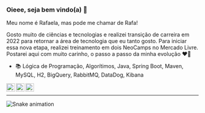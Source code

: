 ### Oieee, seja bem vindo(a) 👋

Meu nome é Rafaela, mas pode me chamar de Rafa!

Gosto muito de ciências e tecnologias e realizei transição de carreira em 2022 para retornar a área de tecnologia que eu tanto gosto.
Para iniciar essa nova etapa, realizei treinamento em dois NeoCamps no Mercado Livre.
Postarei aqui com muito carinho, o passo a passo da minha evolução ❤️🚀

- 📚 Lógica de Programação, Algorítimos, Java, Spring Boot, Maven, MySQL, H2, BigQuery, RabbitMQ, DataDog, Kibana


<a target="_blank" href="https://www.linkedin.com/in/rafasoaresdesa/">
  <img align="left" alt="LinkdeIN" width="22px" src="https://cdn.jsdelivr.net/npm/simple-icons@v3/icons/linkedin.svg" />
</a>
<a target="_blank" href="mailto:rafa.soaresdesa@gmail.com">
  <img align="left" alt="Gmail" width="22px" src="https://cdn.jsdelivr.net/npm/simple-icons@v3/icons/gmail.svg" />
</a>
<a target="_blank" href="https://api.whatsapp.com/send?phone=5519989495610">
  <img align="left" alt="Whatsapp" width="22px" src="https://cdn.jsdelivr.net/npm/simple-icons@v3/icons/whatsapp.svg" />
</a>
</br>

---

![Snake animation](https://github.com/rafa-soares/rafa-soares/blob/output/github-contribution-grid-snake.svg)
